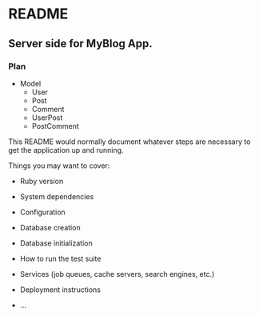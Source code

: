 # README

## Server side for MyBlog App.

### Plan
- Model
  - User
  - Post
  - Comment
  - UserPost
  - PostComment

This README would normally document whatever steps are necessary to get the
application up and running.

Things you may want to cover:

* Ruby version

* System dependencies

* Configuration

* Database creation

* Database initialization

* How to run the test suite

* Services (job queues, cache servers, search engines, etc.)

* Deployment instructions

* ...
